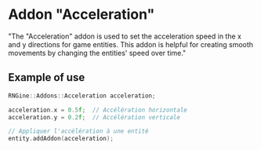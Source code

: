 # Addon "Acceleration"

"The "Acceleration" addon is used to set the acceleration speed in the x and y directions for game entities. This addon is helpful for creating smooth movements by changing the entities' speed over time."

## Example of use

```cpp
RNGine::Addons::Acceleration acceleration;

acceleration.x = 0.5f;  // Accélération horizontale
acceleration.y = 0.2f;  // Accélération verticale

// Appliquer l'accélération à une entité
entity.addAddon(acceleration);
```
